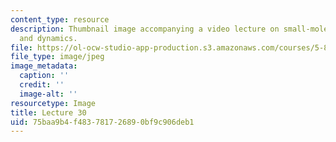 ```yaml
---
content_type: resource
description: Thumbnail image accompanying a video lecture on small-molecule spectroscopy
  and dynamics.
file: https://ol-ocw-studio-app-production.s3.amazonaws.com/courses/5-80-small-molecule-spectroscopy-and-dynamics-fall-2008/75baa9b4f483781726890bf9c906deb1_mit5_80f08lec30_th.jpg
file_type: image/jpeg
image_metadata:
  caption: ''
  credit: ''
  image-alt: ''
resourcetype: Image
title: Lecture 30
uid: 75baa9b4-f483-7817-2689-0bf9c906deb1
---
```

